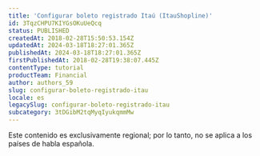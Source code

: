 ```yaml
---
title: 'Configurar boleto registrado Itaú (ItauShopline)'
id: 3TqzCHPU7KIYGsOKuUeQcq
status: PUBLISHED
createdAt: 2018-02-28T15:50:53.154Z
updatedAt: 2024-03-18T18:27:01.365Z
publishedAt: 2024-03-18T18:27:01.365Z
firstPublishedAt: 2018-02-28T19:38:07.445Z
contentType: tutorial
productTeam: Financial
author: authors_59
slug: configurar-boleto-registrado-itau
locale: es
legacySlug: configurar-boleto-registrado-itau
subcategory: 3tDGibM2tqMyqIyukqmmMw
---
```


<div class="alert alert-warning" role="alert">Este contenido es exclusivamente regional; 
por lo tanto, no se aplica a los países de habla española.</div>

